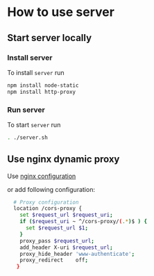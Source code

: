 # How to use server

## Start server locally

### Install server

To install `server` run

```bash
npm install node-static
npm install http-proxy
```

### Run server

To start `server` run
 
```bash
. ./server.sh
```


## Use nginx dynamic proxy

Use [nginx configuration](nginx)

or add following configuration:
 
```bash
  # Proxy configuration
  location /cors-proxy {
    set $request_url $request_uri;
    if ($request_uri ~ ^/cors-proxy/(.*)$ ) {
      set $request_url $1;
    }
    proxy_pass $request_url;
    add_header X-uri $request_url;
    proxy_hide_header 'www-authenticate';
    proxy_redirect    off;
   }
```